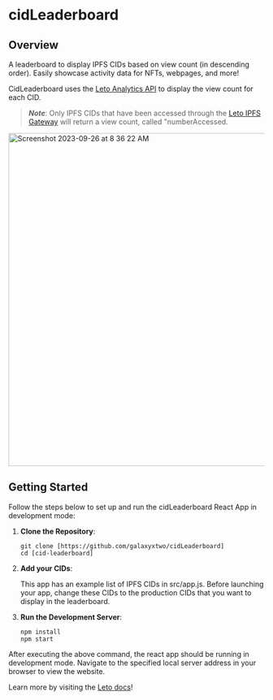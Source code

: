 # cidLeaderboard

## Overview
A leaderboard to display IPFS CIDs based on view count (in descending order). Easily showcase activity data for NFTs, webpages, and more! 

CidLeaderboard uses the [Leto Analytics API](https://letodev.gitbook.io/getting-started/documentation/analytics-rest-api) to display the view count for each CID. 

> **_Note_**: Only IPFS CIDs that have been accessed through the [Leto IPFS Gateway](https://letodev.gitbook.io/getting-started/documentation/ipfs-gateway-api) will return a view count, called "numberAccessed. 


<img width="656" alt="Screenshot 2023-09-26 at 8 36 22 AM" src="https://github.com/galaxyxtwo/cidLeaderboard/assets/90220293/eff91783-6d2d-4e22-9b97-241e166adf26">


## Getting Started
Follow the steps below to set up and run the cidLeaderboard React App in development mode:

1. **Clone the Repository**:
  
    ```
    git clone [https://github.com/galaxyxtwo/cidLeaderboard]
    cd [cid-leaderboard]
2. **Add your CIDs**: 

    This app has an example list of IPFS CIDs in src/app.js. Before launching your app, change these CIDs to the
    production CIDs that you want to display in the leaderboard. 
3. **Run the Development Server**:
    ```
    npm install
    npm start
    ```

  After executing the above command, the react app should be running in development mode. Navigate to the specified local server address in your browser to view the website.
    
  Learn more by visiting the [Leto docs](https://letodev.gitbook.io/getting-started/)!

